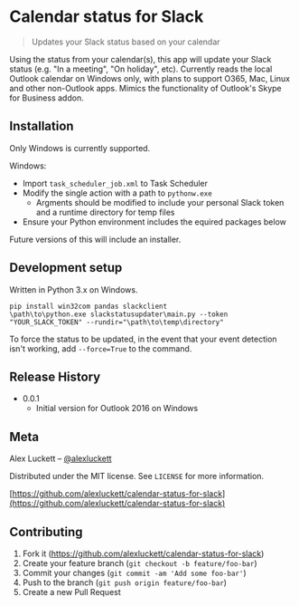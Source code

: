 # Calendar status for Slack
> Updates your Slack status based on your calendar

Using the status from your calendar(s), this app will update your Slack status (e.g. "In a meeting", "On holiday", etc). Currently reads the local Outlook calendar on Windows only, with plans to support O365, Mac, Linux and other non-Outlook apps.
Mimics the functionality of Outlook's Skype for Business addon.

## Installation
Only Windows is currently supported.

Windows:
* Import `task_scheduler_job.xml` to Task Scheduler
* Modify the single action with a path to `pythonw.exe`
    * Argments should be modified to include your personal Slack token and a runtime directory for temp files
* Ensure your Python environment includes the equired packages below

Future versions of this will include an installer.

## Development setup
Written in Python 3.x on Windows.

```
pip install win32com pandas slackclient
\path\to\python.exe slackstatusupdater\main.py --token "YOUR_SLACK_TOKEN" --rundir="\path\to\temp\directory"
```

To force the status to be updated, in the event that your event detection isn't working, add `--force=True` to the command.

## Release History
* 0.0.1
    * Initial version for Outlook 2016 on Windows

## Meta
Alex Luckett – [@alexluckett](https://twitter.com/alexluckett)

Distributed under the MIT license. See ``LICENSE`` for more information.

[https://github.com/alexluckett/calendar-status-for-slack](https://github.com/alexluckett/calendar-status-for-slack)

## Contributing
1. Fork it (<https://github.com/alexluckett/calendar-status-for-slack>)
2. Create your feature branch (`git checkout -b feature/foo-bar`)
3. Commit your changes (`git commit -am 'Add some foo-bar'`)
4. Push to the branch (`git push origin feature/foo-bar`)
5. Create a new Pull Request
